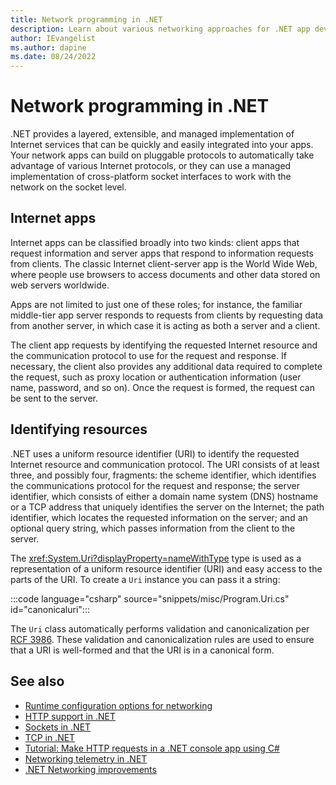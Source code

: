 ```yaml
---
title: Network programming in .NET
description: Learn about various networking approaches for .NET app development.
author: IEvangelist
ms.author: dapine
ms.date: 08/24/2022
---
```


# Network programming in .NET

.NET provides a layered, extensible, and managed implementation of Internet services that can be quickly and easily integrated into your apps. Your network apps can build on pluggable protocols to automatically take advantage of various Internet protocols, or they can use a managed implementation of cross-platform socket interfaces to work with the network on the socket level.

## Internet apps

Internet apps can be classified broadly into two kinds: client apps that request information and server apps that respond to information requests from clients. The classic Internet client-server app is the World Wide Web, where people use browsers to access documents and other data stored on web servers worldwide.

Apps are not limited to just one of these roles; for instance, the familiar middle-tier app server responds to requests from clients by requesting data from another server, in which case it is acting as both a server and a client.

The client app requests by identifying the requested Internet resource and the communication protocol to use for the request and response. If necessary, the client also provides any additional data required to complete the request, such as proxy location or authentication information (user name, password, and so on). Once the request is formed, the request can be sent to the server.

## Identifying resources

.NET uses a uniform resource identifier (URI) to identify the requested Internet resource and communication protocol. The URI consists of at least three, and possibly four, fragments: the scheme identifier, which identifies the communications protocol for the request and response; the server identifier, which consists of either a domain name system (DNS) hostname or a TCP address that uniquely identifies the server on the Internet; the path identifier, which locates the requested information on the server; and an optional query string, which passes information from the client to the server.

The <xref:System.Uri?displayProperty=nameWithType> type is used as a representation of a uniform resource identifier (URI) and easy access to the parts of the URI. To create a `Uri` instance you can pass it a string:

:::code language="csharp" source="snippets/misc/Program.Uri.cs" id="canonicaluri":::

The `Uri` class automatically performs validation and canonicalization per [RCF 3986](https://datatracker.ietf.org/doc/html/rfc3986). These validation and canonicalization rules are used to ensure that a URI is well-formed and that the URI is in a canonical form.

## See also

- [Runtime configuration options for networking](../../core/runtime-config/networking.md)
- [HTTP support in .NET](http/http-overview.md)
- [Sockets in .NET](sockets/sockets-overview.md)
- [TCP in .NET](sockets/tcp-classes.md)
- [Tutorial: Make HTTP requests in a .NET console app using C#](../../csharp/tutorials/console-webapiclient.md)
- [Networking telemetry in .NET](networking-telemetry.md)
- [.NET Networking improvements](https://devblogs.microsoft.com/dotnet/dotnet-6-networking-improvements)
